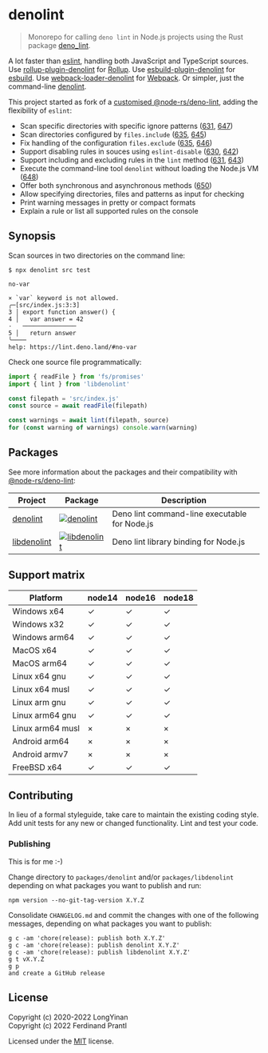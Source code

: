 # denolint

> Monorepo for calling `deno lint` in Node.js projects using the Rust package [deno_lint].

A lot faster than [eslint], handling both JavaScript and TypeScript sources. Use [rollup-plugin-denolint] for [Rollup]. Use [esbuild-plugin-denolint] for [esbuild]. Use [webpack-loader-denolint] for [Webpack]. Or simpler, just the command-line [denolint].

This project started as fork of a [customised @node-rs/deno-lint], adding the flexibility of `eslint`:

* Scan specific directories with specific ignore patterns ([631], [647])
* Scan directories configured by `files.include` ([635], [645])
* Fix handling of the configuration `files.exclude` ([635], [646])
* Support disabling rules in souces using `eslint-disable` ([630], [642])
* Support including and excluding rules in the `lint` method ([631], [643])
* Execute the command-line tool `denolint` without loading the Node.js VM ([648])
* Offer both synchronous and asynchronous methods ([650])
* Allow specifying directories, files and patterns as input for checking
* Print warning messages in pretty or compact formats
* Explain a rule or list all supported rules on the console

## Synopsis

Scan sources in two directories on the command line:

    $ npx denolint src test

    no-var

    × `var` keyword is not allowed.
    ╭─[src/index.js:3:3]
    3 │ export function answer() {
    4 │   var answer = 42
    ·   ───────────────
    5 │   return answer
    ╰────
    help: https://lint.deno.land/#no-var

Check one source file programmatically:

```js
import { readFile } from 'fs/promises'
import { lint } from 'libdenolint'

const filepath = 'src/index.js'
const source = await readFile(filepath)

const warnings = await lint(filepath, source)
for (const warning of warnings) console.warn(warning)
```

## Packages

See more information about the packages and their compatibility with [@node-rs/deno-lint]:

| Project       | Package                                                         | Description                                   |
| ------------- | --------------------------------------------------------------- | --------------------------------------------- |
| [denolint]    | [![denolint](https://img.shields.io/npm/v/denolint)][cmd]       | Deno lint command-line executable for Node.js |
| [libdenolint] | [![libdenolint](https://img.shields.io/npm/v/libdenolint)][lib] | Deno lint library binding for Node.js         |

## Support matrix

| Platform         | node14 | node16 | node18 |
| ---------------- | ------ | ------ | ------ |
| Windows x64      | ✓      | ✓      | ✓      |
| Windows x32      | ✓      | ✓      | ✓      |
| Windows arm64    | ✓      | ✓      | ✓      |
| MacOS x64        | ✓      | ✓      | ✓      |
| MacOS arm64      | ✓      | ✓      | ✓      |
| Linux x64 gnu    | ✓      | ✓      | ✓      |
| Linux x64 musl   | ✓      | ✓      | ✓      |
| Linux arm gnu    | ✓      | ✓      | ✓      |
| Linux arm64 gnu  | ✓      | ✓      | ✓      |
| Linux arm64 musl | ×      | ×      | ×      |
| Android arm64    | ×      | ×      | ×      |
| Android armv7    | ×      | ×      | ×      |
| FreeBSD x64      | ✓      | ✓      | ✓      |

## Contributing

In lieu of a formal styleguide, take care to maintain the existing coding style. Add unit tests for any new or changed functionality. Lint and test your code.

### Publishing

This is for me :-)

Change directory to `packages/denolint` and/or `packages/libdenolint` depending on what packages you want to publish and run:

    npm version --no-git-tag-version X.Y.Z

Consolidate `CHANGELOG.md` and commit the changes with one of the following messages, depending on what packages you want to publish:

    g c -am 'chore(release): publish both X.Y.Z'
    g c -am 'chore(release): publish denolint X.Y.Z'
    g c -am 'chore(release): publish libdenolint X.Y.Z'
    g t vX.Y.Z
    g p
    and create a GitHub release

## License

Copyright (c) 2020-2022 LongYinan<br>
Copyright (c) 2022 Ferdinand Prantl

Licensed under the [MIT] license.

[deno_lint]: https://github.com/denoland/deno_lint
[customised @node-rs/deno-lint]: https://github.com/prantlf/node-rs/commits/combined
[@node-rs/deno-lint]: https://github.com/napi-rs/node-rs/tree/main/packages/deno-lint#readme
[denolint]: https://github.com/prantlf/denolint/tree/master/packages/denolint#readme
[cmd]: https://www.npmjs.com/package/denolint
[libdenolint]: https://github.com/prantlf/denolint/tree/master/packages/libdenolint#readme
[lib]: https://www.npmjs.com/package/libdenolint
[eslint]: https://eslint.org/
[esbuild-plugin-denolint]: https://github.com/prantlf/esbuild-plugin-denolint#readme
[esbuild]: https://esbuild.github.io/
[rollup-plugin-denolint]: https://github.com/prantlf/rollup-plugin-denolint#readme
[Rollup]: https://rollupjs.org/
[webpack-loader-denolint]: https://github.com/prantlf/webpack-loader-denolint#readme
[Webpack]: https://webpack.js.org/
[630]: https://github.com/napi-rs/node-rs/issues/630
[631]: https://github.com/napi-rs/node-rs/issues/631
[635]: https://github.com/napi-rs/node-rs/issues/635
[642]: https://github.com/napi-rs/node-rs/pull/642
[643]: https://github.com/napi-rs/node-rs/pull/643
[645]: https://github.com/napi-rs/node-rs/pull/645
[646]: https://github.com/napi-rs/node-rs/pull/646
[647]: https://github.com/napi-rs/node-rs/pull/647
[648]: https://github.com/napi-rs/node-rs/issues/648
[650]: https://github.com/napi-rs/node-rs/issues/650
[MIT]: https://github.com/prantlf/denolint/blob/master/LICENSE
